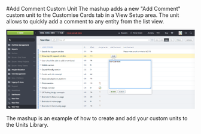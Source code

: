 
#Add Comment Custom Unit
The mashup adds a new "Add Comment" custom unit to the Customise Cards tab in a View Setup area. The unit allows to quickly add a comment to any entity from the list view.


![Attachment unit](https://raw.githubusercontent.com/TargetProcess/CustomUnitQuickAddComment/master/src/addcomment.png)

The mashup is an example of how to create and add your custom units to the Units Library.
